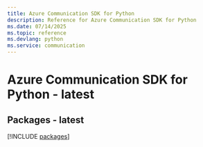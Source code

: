 ```yaml
---
title: Azure Communication SDK for Python
description: Reference for Azure Communication SDK for Python
ms.date: 07/14/2025
ms.topic: reference
ms.devlang: python
ms.service: communication
---
```

# Azure Communication SDK for Python - latest
## Packages - latest
[!INCLUDE [packages](communication-index.md)]